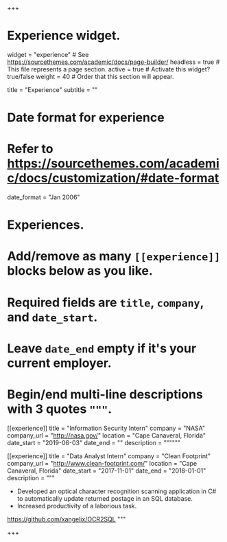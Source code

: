 +++
# Experience widget.
widget = "experience"  # See https://sourcethemes.com/academic/docs/page-builder/
headless = true  # This file represents a page section.
active = true  # Activate this widget? true/false
weight = 40  # Order that this section will appear.

title = "Experience"
subtitle = ""

# Date format for experience
#   Refer to https://sourcethemes.com/academic/docs/customization/#date-format
date_format = "Jan 2006"

# Experiences.
#   Add/remove as many `[[experience]]` blocks below as you like.
#   Required fields are `title`, `company`, and `date_start`.
#   Leave `date_end` empty if it's your current employer.
#   Begin/end multi-line descriptions with 3 quotes `"""`.
[[experience]]
  title = "Information Security Intern"
  company = "NASA"
  company_url = "http://nasa.gov/"
  location = "Cape Canaveral, Florida"
  date_start = "2019-06-03"
  date_end = ""
  description = """"""

[[experience]]
  title = "Data Analyst Intern"
  company = "Clean Footprint"
  company_url = "http://www.clean-footprint.com/"
  location = "Cape Canaveral, Florida"
  date_start = "2017-11-01"
  date_end = "2018-01-01"
  description = """
  * Developed an optical character recognition scanning application in C# to automatically update returned postage in an SQL database.
  * Increased productivity of a laborious task.

  https://github.com/xangelix/OCR2SQL
  """

+++

